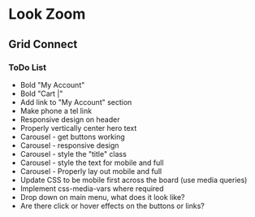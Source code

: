 # Look Zoom

## Grid Connect

### ToDo List

- Bold "My Account"
- Bold "Cart |"
- Add link to "My Account" section
- Make phone a tel link
- Responsive design on header
- Properly vertically center hero text
- Carousel - get buttons working
- Carousel - responsive design
- Carousel - style the "title" class
- Carousel - style the text for mobile and full
- Carousel - Properly lay out mobile and full
- Update CSS to be mobile first across the board (use media queries)
- Implement css-media-vars where required
- Drop down on main menu, what does it look like?
- Are there click or hover effects on the buttons or links?

